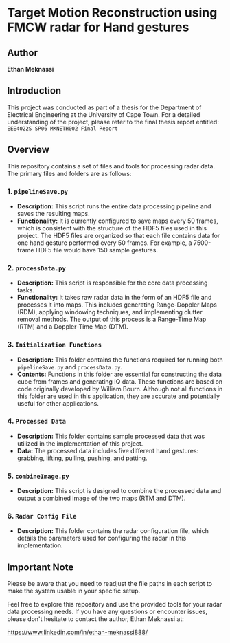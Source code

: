 # Target Motion Reconstruction using FMCW radar for Hand gestures 

## Author
**Ethan Meknassi**

## Introduction
This project was conducted as part of a thesis for the Department of Electrical Engineering at the University of Cape Town. For a detailed understanding of the project, please refer to the final thesis report entitled: `EEE4022S SP06 MKNETH002 Final Report`

## Overview
This repository contains a set of files and tools for processing radar data. The primary files and folders are as follows:

### 1. `pipelineSave.py`
- **Description:** This script runs the entire data processing pipeline and saves the resulting maps.
- **Functionality:** It is currently configured to save maps every 50 frames, which is consistent with the structure of the HDF5 files used in this project. The HDF5 files are organized so that each file contains data for one hand gesture performed every 50 frames. For example, a 7500-frame HDF5 file would have 150 sample gestures.

### 2. `processData.py`
- **Description:** This script is responsible for the core data processing tasks.
- **Functionality:** It takes raw radar data in the form of an HDF5 file and processes it into maps. This includes generating Range-Doppler Maps (RDM), applying windowing techniques, and implementing clutter removal methods. The output of this process is a Range-Time Map (RTM) and a Doppler-Time Map (DTM).

### 3. `Initialization Functions`
- **Description:** This folder contains the functions required for running both `pipelineSave.py` and `processData.py`.
- **Contents:** Functions in this folder are essential for constructing the data cube from frames and generating IQ data. These functions are based on code originally developed by William Bourn. Although not all functions in this folder are used in this application, they are accurate and potentially useful for other applications.

### 4. `Processed Data`
- **Description:** This folder contains sample processed data that was utilized in the implementation of this project.
- **Data:** The processed data includes five different hand gestures: grabbing, lifting, pulling, pushing, and patting.

### 5. `combineImage.py`
- **Description:** This script is designed to combine the processed data and output a combined image of the two maps (RTM and DTM).

### 6. `Radar Config File`
- **Description:** This folder contains the radar configuration file, which details the parameters used for configuring the radar in this implementation.

## Important Note
Please be aware that you need to readjust the file paths in each script to make the system usable in your specific setup.

Feel free to explore this repository and use the provided tools for your radar data processing needs. If you have any questions or encounter issues, please don't hesitate to contact the author, Ethan Meknassi at:

https://www.linkedin.com/in/ethan-meknassi888/
